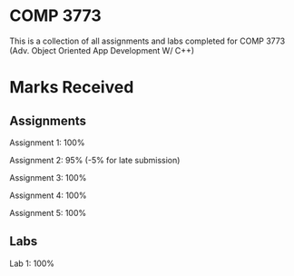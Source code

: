 # COMP 3773
This is a collection of all assignments and labs completed for COMP 3773 (Adv. Object Oriented App Development W/ C++)

# Marks Received

## Assignments
Assignment 1: 100%

Assignment 2: 95% (-5% for late submission)

Assignment 3: 100%

Assignment 4: 100%

Assignment 5: 100%

## Labs
Lab 1: 100%
